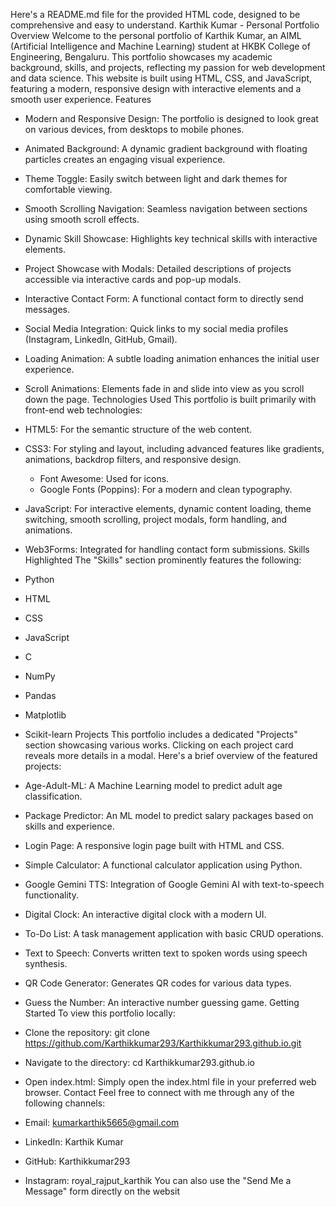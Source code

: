 Here's a README.md file for the provided HTML code, designed to be comprehensive and easy to understand.
Karthik Kumar - Personal Portfolio
Overview
Welcome to the personal portfolio of Karthik Kumar, an AIML (Artificial Intelligence and Machine Learning) student at HKBK College of Engineering, Bengaluru. This portfolio showcases my academic background, skills, and projects, reflecting my passion for web development and data science.
This website is built using HTML, CSS, and JavaScript, featuring a modern, responsive design with interactive elements and a smooth user experience.
Features
 * Modern and Responsive Design: The portfolio is designed to look great on various devices, from desktops to mobile phones.
 * Animated Background: A dynamic gradient background with floating particles creates an engaging visual experience.
 * Theme Toggle: Easily switch between light and dark themes for comfortable viewing.
 * Smooth Scrolling Navigation: Seamless navigation between sections using smooth scroll effects.
 * Dynamic Skill Showcase: Highlights key technical skills with interactive elements.
 * Project Showcase with Modals: Detailed descriptions of projects accessible via interactive cards and pop-up modals.
 * Interactive Contact Form: A functional contact form to directly send messages.
 * Social Media Integration: Quick links to my social media profiles (Instagram, LinkedIn, GitHub, Gmail).
 * Loading Animation: A subtle loading animation enhances the initial user experience.
 * Scroll Animations: Elements fade in and slide into view as you scroll down the page.
Technologies Used
This portfolio is built primarily with front-end web technologies:
 * HTML5: For the semantic structure of the web content.
 * CSS3: For styling and layout, including advanced features like gradients, animations, backdrop filters, and responsive design.
   * Font Awesome: Used for icons.
   * Google Fonts (Poppins): For a modern and clean typography.
 * JavaScript: For interactive elements, dynamic content loading, theme switching, smooth scrolling, project modals, form handling, and animations.
 * Web3Forms: Integrated for handling contact form submissions.
Skills Highlighted
The "Skills" section prominently features the following:
 * Python
 * HTML
 * CSS
 * JavaScript
 * C
 * NumPy
 * Pandas
 * Matplotlib
 * Scikit-learn
Projects
This portfolio includes a dedicated "Projects" section showcasing various works. Clicking on each project card reveals more details in a modal. Here's a brief overview of the featured projects:
 * Age-Adult-ML: A Machine Learning model to predict adult age classification.
 * Package Predictor: An ML model to predict salary packages based on skills and experience.
 * Login Page: A responsive login page built with HTML and CSS.
 * Simple Calculator: A functional calculator application using Python.
 * Google Gemini TTS: Integration of Google Gemini AI with text-to-speech functionality.
 * Digital Clock: An interactive digital clock with a modern UI.
 * To-Do List: A task management application with basic CRUD operations.
 * Text to Speech: Converts written text to spoken words using speech synthesis.
 * QR Code Generator: Generates QR codes for various data types.
 * Guess the Number: An interactive number guessing game.
Getting Started
To view this portfolio locally:
 * Clone the repository:
   git clone https://github.com/Karthikkumar293/Karthikkumar293.github.io.git

 * Navigate to the directory:
   cd Karthikkumar293.github.io

 * Open index.html: Simply open the index.html file in your preferred web browser.
Contact
Feel free to connect with me through any of the following channels:
 * Email: kumarkarthik5665@gmail.com
 * LinkedIn: Karthik Kumar
 * GitHub: Karthikkumar293
 * Instagram: royal_rajput_karthik
You can also use the "Send Me a Message" form directly on the websit
